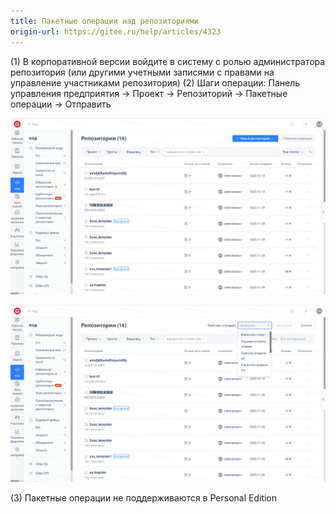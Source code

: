```yaml
---
title: Пакетные операции над репозиториями
origin-url: https://gitee.ru/help/articles/4323
---
```


(1) В корпоративной версии войдите в систему с ролью администратора репозитория (или другими учетными записями с правами на управление участниками репозитория)
(2) Шаги операции: Панель управления предприятия -> Проект -> Репозиторий -> Пакетные операции -> Отправить

![Описание изображения](image643.png)

![Описание изображения](image644.png)

(3) Пакетные операции не поддерживаются в Personal Edition
